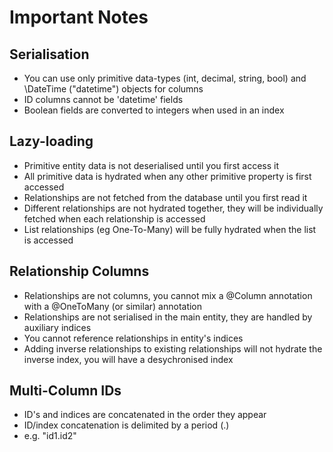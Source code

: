 Important Notes
===============

Serialisation
-------------
* You can use only primitive data-types (int, decimal, string, bool) and \DateTime ("datetime") objects for columns
* ID columns cannot be 'datetime' fields
* Boolean fields are converted to integers when used in an index

Lazy-loading
------------
* Primitive entity data is not deserialised until you first access it
* All primitive data is hydrated when any other primitive property is first accessed
* Relationships are not fetched from the database until you first read it
* Different relationships are not hydrated together, they will be individually fetched when each relationship is accessed
* List relationships (eg One-To-Many) will be fully hydrated when the list is accessed

Relationship Columns
--------------------
* Relationships are not columns, you cannot mix a @Column annotation with a @OneToMany (or similar) annotation
* Relationships are not serialised in the main entity, they are handled by auxiliary indices
* You cannot reference relationships in entity's indices 
* Adding inverse relationships to existing relationships will not hydrate the inverse index, you will have a desychronised index

Multi-Column IDs
----------------
* ID's and indices are concatenated in the order they appear
* ID/index concatenation is delimited by a period (.)
* e.g. "id1.id2"

